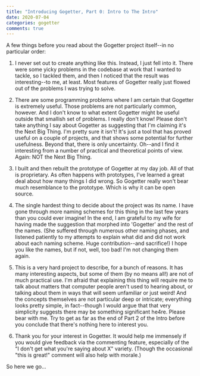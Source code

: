 ```yaml
---
title: "Introducing Gogetter, Part 0: Intro to The Intro"
date: 2020-07-04
categories: gogetter 
comments: true
---
```


A few things before you read about the Gogetter project itself--in no particular order:

1. I never set out to create anything like this. Instead, I just fell into it. There were some yicky problems in the codebase at work that I wanted to tackle, so I tackled them, and then I noticed that the result was interesting--to me, at least. Most features of Gogetter really just flowed out of the problems I was trying to solve. 

2. There are some programming problems where I am certain that Gogetter is extremely useful. Those problems are not particularly common, however. And I don't know to what extent Gogetter might be useful outside that smallish set of problems. I really don't know! Please don't take anything I say about Gogetter as suggesting that I'm claiming it's the Next Big Thing. I'm pretty sure it isn't! It's just a tool that has proved useful on a couple of projects, and that shows some potential for further usefulness. Beyond that, there is only uncertainty. Oh--and I find it interesting from a number of practical and theoretical points of view. Again: NOT the Next Big Thing.

3. I built and then rebuilt the prototype of Gogetter at my day job. All of that is proprietary. As often happens with prototypes, I've learned a great deal about how many things I did wrong. So Gogetter really won't bear much resemblance to the prototype. Which is why it can be open source.

4. The single hardest thing to decide about the project was its name. I have gone through more naming schemes for this thing in the last few years than you could ever imagine! In the end, I am grateful to my wife for having made the suggestion that morphed into 'Gogetter' and the rest of the names. (She suffered through numerous other naming phases, and listened patiently to my attempts to explain what did and did not work about each naming scheme. Huge contribution--and sacrifice!) I hope you like the names, but if not, well, too bad! I'm not changing them again.

5. This is a very hard project to describe, for a bunch of reasons. It has many interesting aspects, but some of them (by no means all!) are not of much practical use. I'm afraid that explaining this thing will require me to talk about matters that computer people aren't used to hearing about, or talking about them in ways that will seem unfamiliar or just weird! And the concepts themselves are not particular deep or intricate; everything looks pretty simple, in fact--though I would argue that that very simplicity suggests there may be something significant he4re. Please bear with me. Try to get as far as the end of Part 2 of the Intro before you conclude that there's nothing here to interest you.

6. Thank you for your interest in Gogetter. It would help me immensely if you would give feedback via the commenting feature, especially of the "I don't get what you're saying about X" variety. (Though the occasional "this is great!" comment will also help with morale.)

So here we go...

